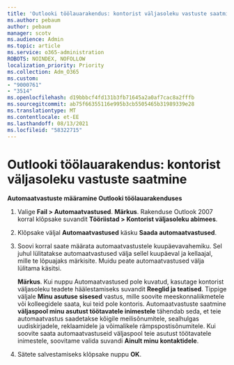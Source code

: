 ```yaml
---
title: 'Outlooki töölauarakendus: kontorist väljasoleku vastuste saatmine'
ms.author: pebaum
author: pebaum
manager: scotv
ms.audience: Admin
ms.topic: article
ms.service: o365-administration
ROBOTS: NOINDEX, NOFOLLOW
localization_priority: Priority
ms.collection: Adm_O365
ms.custom:
- "9000761"
- "3514"
ms.openlocfilehash: d19bbbcf4fd131b3fb71645a2a0af7cac8a2fffb
ms.sourcegitcommit: ab75f66355116e995b3cb5505465b31989339e28
ms.translationtype: MT
ms.contentlocale: et-EE
ms.lasthandoff: 08/13/2021
ms.locfileid: "58322715"
---
```

# <a name="outlook-desktop-send-out-of-office-replies"></a>Outlooki töölauarakendus: kontorist väljasoleku vastuste saatmine

**Automaatvastuste määramine Outlooki töölauarakenduses**

1. Valige **Fail > Automaatvastused**. 
    **Märkus**. Rakenduse Outlook 2007 korral klõpsake suvandit **Tööriistad > Kontorist väljasoleku abimees**.

2. Klõpsake väljal **Automaatvastused** käsku **Saada automaatvastused**.

3. Soovi korral saate määrata automaatvastustele kuupäevavahemiku. Sel juhul lülitatakse automaatvastused välja sellel kuupäeval ja kellaajal, mille te lõpuajaks märkisite. Muidu peate automaatvastused välja lülitama käsitsi.

    **Märkus**. Kui nuppu Automaatvastused pole kuvatud, kasutage kontorist väljasoleku teadete häälestamiseks suvandit **Reeglid ja teatised**. Tippige väljale **Minu asutuse sisesed** vastus, mille soovite meeskonnaliikmetele või kolleegidele saata, kui teid pole kontoris. Automaatvastuste saatmine **väljaspool minu asutust töötavatele inimestele** tähendab seda, et teie automaatvastus saadetakse kõigile meilisõnumitele, sealhulgas uudiskirjadele, reklaamidele ja võimalikele rämpspostisõnumitele. Kui soovite saata automaatvastuseid väljaspool teie asutust töötavatele inimestele, soovitame valida suvandi **Ainult minu kontaktidele**.

4. Sätete salvestamiseks klõpsake nuppu **OK**.

